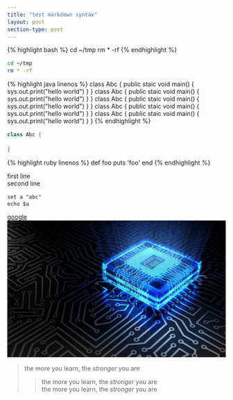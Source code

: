 ```yaml
---
title: "test markdown syntax"
layout: post
section-type: post
---
```

{% highlight bash  %}
cd ~/tmp
rm * -rf
{% endhighlight %}

```bash
cd ~/tmp
rm * -rf
```

{% highlight java linenos %}
class Abc {
	public staic void main() {
		sys.out.print("hello world")
	}
}
class Abc {
	public staic void main() {
		sys.out.print("hello world")
	}
}
class Abc {
	public staic void main() {
		sys.out.print("hello world")
	}
}
class Abc {
	public staic void main() {
		sys.out.print("hello world")
	}
}
class Abc {
	public staic void main() {
		sys.out.print("hello world")
	}
}
{% endhighlight %}

```java
class Abc {
	
}
```

{% highlight ruby linenos %}
def foo
	puts 'foo'
end
{% endhighlight %}

first line  
second line

	set a "abc"
	echo $a

[google](www.google.com "google search")
![cpu](/img/bg1.jpg "cpu") 

>the more you learn, the *stronger* you are   
>>the more you learn, the *stronger* you are   
>the more you learn, the *stronger* you are  



